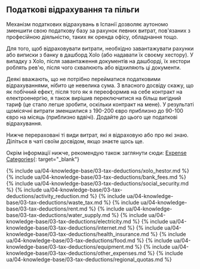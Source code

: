 ## Податкові відрахування та пільги

Механізм податкових відрахувань в Іспанії дозволяє аутономо зменшити свою податкову базу за рахунок певних витрат,
пов'язаних з професійною діяльністю, таких як оренда офісу, обладнання тощо.

Для того, щоб відраховувати витрати, необхідно завантажувати рахунки або виписки з банку в дашборд Xolo (або надавати їх
своєму хестору). У випадку з Xolo, після завантаження документів на дашборді, їх хестори роблять рев'ю, після чого
схвалюють або відхиляють ці документи.

Деякі вважають, що не потрібно перейматися податковими відрахуваннями, нібито це невелика сума. З власного досвіду
скажу, що як побічний ефект, після того як я переоформив на себе контракт на електроенергію, я також вирішив
переключитися на більш вигідний тариф (це стало легше зробити, оскільки контракт на мене). У результаті щомісячні
витрати зменшилися з 190-200 євро приблизно до 90-100 євро на місяць (приблизно вдвічі). Додайте до цього ще податкові
відрахування.

Нижче перераховані ті види витрат, які я відраховую або про які знаю. Діліться в чаті своїм досвідом, якщо знаєте щось
ще.

Окрім інформації нижче, рекомендую також заглянути
сюди: [Expense Categories](https://www.xolo.io/es-en/faq/xolo-spain/category/all-you-can-deduct-as-a-freelancer-in-spain/subcategory/expense-categories){:
target="_blank"}

{% include ua/04-knowledge-base/03-tax-deductions/xolo_hestor.md %}
{% include ua/04-knowledge-base/03-tax-deductions/bank_fees.md %}
{% include ua/04-knowledge-base/03-tax-deductions/social_security.md %}
{% include ua/04-knowledge-base/03-tax-deductions/activity_reduction.md %}
{% include ua/04-knowledge-base/03-tax-deductions/waste_tax.md %}
{% include ua/04-knowledge-base/03-tax-deductions/rent.md %}
{% include ua/04-knowledge-base/03-tax-deductions/water_supply.md %}
{% include ua/04-knowledge-base/03-tax-deductions/electricity.md %}
{% include ua/04-knowledge-base/03-tax-deductions/internet.md %}
{% include ua/04-knowledge-base/03-tax-deductions/health_insurance.md %}
{% include ua/04-knowledge-base/03-tax-deductions/food.md %}
{% include ua/04-knowledge-base/03-tax-deductions/equipment.md %}
{% include ua/04-knowledge-base/03-tax-deductions/other_expenses.md %}
{% include ua/04-knowledge-base/03-tax-deductions/regional_quotas.md %}
